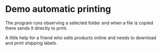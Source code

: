 # Demo automatic printing

The program runs observing a selected folder and when a file is copied there sends it directly to print.

A little help for a friend who sells products online and needs to download and print shipping labels.

